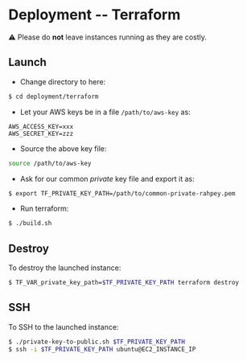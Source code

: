 # Deployment -- Terraform

:warning: Please do **not** leave instances running as they are costly.

## Launch

* Change directory to here:

```bash
$ cd deployment/terraform
```

* Let your AWS keys be in a file `/path/to/aws-key` as:
```
AWS_ACCESS_KEY=xxx
AWS_SECRET_KEY=zzz
```

* Source the above key file:
```bash
source /path/to/aws-key
```

* Ask for our common *private* key file and export it as:
```bash
$ export TF_PRIVATE_KEY_PATH=/path/to/common-private-rahpey.pem
```

* Run terraform:
```bash
$ ./build.sh
```

## Destroy

To destroy the launched instance:

```bash
$ TF_VAR_private_key_path=$TF_PRIVATE_KEY_PATH terraform destroy
```

## SSH

To SSH to the launched instance:

```bash
$ ./private-key-to-public.sh $TF_PRIVATE_KEY_PATH
$ ssh -i $TF_PRIVATE_KEY_PATH ubuntu@EC2_INSTANCE_IP
```

